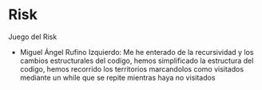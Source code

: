 # Risk
Juego del Risk
- Miguel Ángel Rufino Izquierdo: Me he enterado de la recursividad y los cambios estructurales del codigo, hemos simplificado la estructura del codigo, hemos recorrido los territorios marcandolos como visitados mediante un while que se repite mientras haya no visitados
